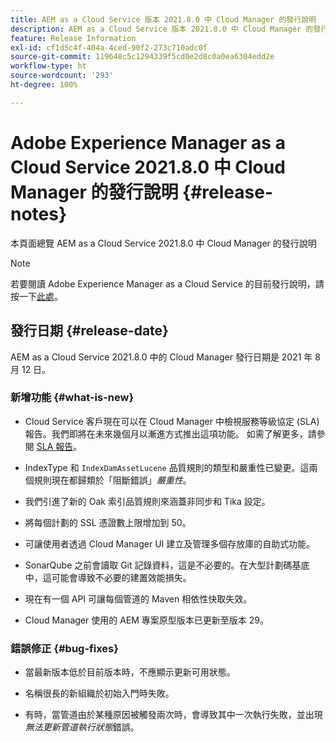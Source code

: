 ```yaml
---
title: AEM as a Cloud Service 版本 2021.8.0 中 Cloud Manager 的發行說明
description: AEM as a Cloud Service 版本 2021.8.0 中 Cloud Manager 的發行說明
feature: Release Information
exl-id: cf1d5c4f-404a-4ced-90f2-273c710adc0f
source-git-commit: 119648c5c1294339f5cd0e2d8c0a0ea6304edd2e
workflow-type: ht
source-wordcount: '293'
ht-degree: 100%

---
```


# Adobe Experience Manager as a Cloud Service 2021.8.0 中 Cloud Manager 的發行說明 {#release-notes}

本頁面總覽 AEM as a Cloud Service 2021.8.0 中 Cloud Manager 的發行說明

>[!NOTE]
>若要閱讀 Adobe Experience Manager as a Cloud Service 的目前發行說明，請按一下[此處](https://experienceleague.adobe.com/docs/experience-manager-cloud-service/release-notes/release-notes/release-notes-current.html?lang=zh-Hant)。

## 發行日期 {#release-date}

AEM as a Cloud Service 2021.8.0 中的 Cloud Manager 發行日期是 2021 年 8 月 12 日。

### 新增功能 {#what-is-new}

* Cloud Service 客戶現在可以在 Cloud Manager 中檢視服務等級協定 (SLA) 報告。我們即將在未來幾個月以漸進方式推出這項功能。
如需了解更多，請參閱 [SLA 報告](https://experienceleague.adobe.com/docs/experience-manager-cloud-service/implementing/using-cloud-manager/sla-reporting.html?lang=zh-Hant)。

* IndexType 和 `IndexDamAssetLucene` 品質規則的類型和嚴重性已變更。這兩個規則現在都歸類於「阻斷錯誤」*嚴重性*。

* 我們引進了新的 Oak 索引品質規則來涵蓋非同步和 Tika 設定。

* 將每個計劃的 SSL 憑證數上限增加到 50。

* 可讓使用者透過 Cloud Manager UI 建立及管理多個存放庫的自助式功能。

* SonarQube 之前會讀取 Git 記錄資料，這是不必要的。在大型計劃碼基底中，這可能會導致不必要的建置效能損失。

* 現在有一個 API 可讓每個管道的 Maven 相依性快取失效。

* Cloud Manager 使用的 AEM 專案原型版本已更新至版本 29。

### 錯誤修正 {#bug-fixes}

* 當最新版本低於目前版本時，不應顯示更新可用狀態。

* 名稱很長的新組織於初始入門時失敗。

* 有時，當管道由於某種原因被觸發兩次時，會導致其中一次執行失敗，並出現&#x200B;*無法更新管道執行狀態*&#x200B;錯誤。
